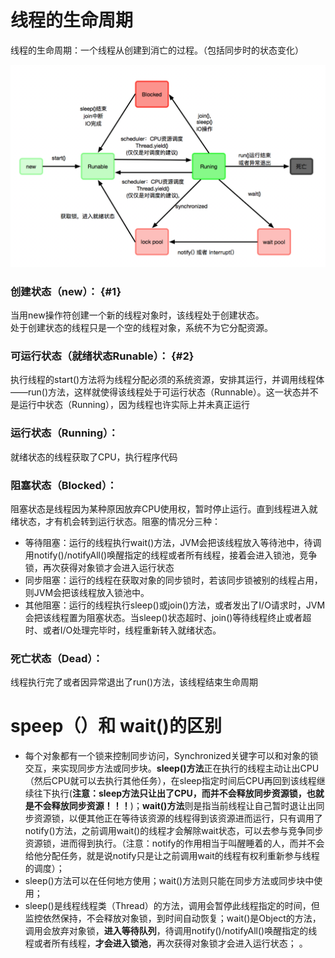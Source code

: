 # 线程的生命周期

线程的生命周期：一个线程从创建到消亡的过程。（包括同步时的状态变化）

![](/assets/threadlifecycle.png)

### 创建状态（new）： {#1}

当用new操作符创建一个新的线程对象时，该线程处于创建状态。  
处于创建状态的线程只是一个空的线程对象，系统不为它分配资源。

### 可运行状态（就绪状态Runable）： {#2}

执行线程的start\(\)方法将为线程分配必须的系统资源，安排其运行，并调用线程体——run\(\)方法，这样就使得该线程处于可运行状态（Runnable）。这一状态并不是运行中状态（Running），因为线程也许实际上并未真正运行

### 运行状态（Running）：

就绪状态的线程获取了CPU，执行程序代码

### 阻塞状态（Blocked）：

阻塞状态是线程因为某种原因放弃CPU使用权，暂时停止运行。直到线程进入就绪状态，才有机会转到运行状态。阻塞的情况分三种：

* 等待阻塞：运行的线程执行wait\(\)方法，JVM会把该线程放入等待池中，待调用notify\(\)/notifyAll\(\)唤醒指定的线程或者所有线程，接着会进入锁池，竞争锁，再次获得对象锁才会进入运行状态
* 同步阻塞：运行的线程在获取对象的同步锁时，若该同步锁被别的线程占用，则JVM会把该线程放入锁池中。
* 其他阻塞：运行的线程执行sleep\(\)或join\(\)方法，或者发出了I/O请求时，JVM会把该线程置为阻塞状态。当sleep\(\)状态超时、join\(\)等待线程终止或者超时、或者I/O处理完毕时，线程重新转入就绪状态。

### 死亡状态（Dead）：

线程执行完了或者因异常退出了run\(\)方法，该线程结束生命周期

# speep（）和 wait\(\)的区别

* 每个对象都有一个锁来控制同步访问，Synchronized关键字可以和对象的锁交互，来实现同步方法或同步块。**sleep\(\)方法**正在执行的线程主动让出CPU（然后CPU就可以去执行其他任务），在sleep指定时间后CPU再回到该线程继续往下执行\(**注意：sleep方法只让出了CPU，而并不会释放同步资源锁，也就是不会释放同步资源！！！**\)；**wait\(\)方法**则是指当前线程让自己暂时退让出同步资源锁，以便其他正在等待该资源的线程得到该资源进而运行，只有调用了notify\(\)方法，之前调用wait\(\)的线程才会解除wait状态，可以去参与竞争同步资源锁，进而得到执行。（注意：notify的作用相当于叫醒睡着的人，而并不会给他分配任务，就是说notify只是让之前调用wait的线程有权利重新参与线程的调度）；
* sleep\(\)方法可以在任何地方使用；wait\(\)方法则只能在同步方法或同步块中使用；
* sleep\(\)是线程线程类（Thread）的方法，调用会暂停此线程指定的时间，但监控依然保持，不会释放对象锁，到时间自动恢复；wait\(\)是Object的方法，调用会放弃对象锁，**进入等待队列**，待调用notify\(\)/notifyAll\(\)唤醒指定的线程或者所有线程，**才会进入锁池**，再次获得对象锁才会进入运行状态；
  。



